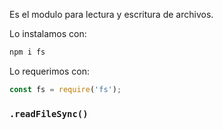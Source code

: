 Es el modulo para lectura y escritura de archivos.

Lo instalamos con:

```bash
npm i fs
```

Lo requerimos con:

```js
const fs = require('fs');
```


### ```.readFileSync()```